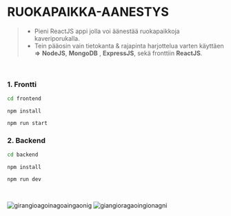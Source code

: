 # RUOKAPAIKKA-AANESTYS

> - Pieni ReactJS appi jolla voi äänestää ruokapaikkoja kaveriporukalla.
> - Tein pääosin vain tietokanta & rajapinta harjottelua varten käyttäen **=>** **NodeJS**,  **MongoDB** ,  **ExpressJS**, sekä fronttiin **ReactJS**.


<br>



### 1. Frontti

```sh
cd frontend
```
```
npm install
```
```
npm run start
```


### 2. Backend

```sh
cd backend
```
```
npm install
```
```
npm run dev
```


<br>

![girangioagoinagoaingaonig](https://user-images.githubusercontent.com/88707539/183539644-e0593ff8-e1bf-4e67-b781-83dad064c57d.PNG)
![giangioragaoingionagni](https://user-images.githubusercontent.com/88707539/183539639-58b0a431-f5d6-427e-b15f-b2b65b69c0cf.PNG)

